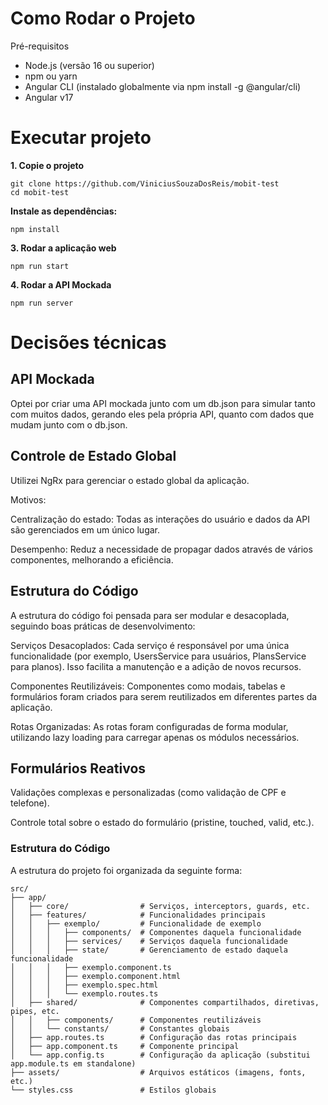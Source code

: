 # Como Rodar o Projeto

Pré-requisitos

- Node.js (versão 16 ou superior)
- npm ou yarn
- Angular CLI (instalado globalmente via npm install -g @angular/cli)
- Angular v17

# Executar projeto

**1. Copie o projeto**

```
git clone https://github.com/ViniciusSouzaDosReis/mobit-test
cd mobit-test
```

**Instale as dependências:**

```
npm install
```

**3. Rodar a aplicação web**

```
npm run start
```

**4. Rodar a API Mockada**

```
npm run server
```

# Decisões técnicas

## API Mockada

Optei por criar uma API mockada junto com um db.json para simular tanto com muitos dados, gerando eles pela própria API, quanto com dados que mudam junto com o db.json.

## Controle de Estado Global

Utilizei NgRx para gerenciar o estado global da aplicação.

Motivos:

Centralização do estado: Todas as interações do usuário e dados da API são gerenciados em um único lugar.

Desempenho: Reduz a necessidade de propagar dados através de vários componentes, melhorando a eficiência.

## Estrutura do Código

A estrutura do código foi pensada para ser modular e desacoplada, seguindo boas práticas de desenvolvimento:

Serviços Desacoplados: Cada serviço é responsável por uma única funcionalidade (por exemplo, UsersService para usuários, PlansService para planos). Isso facilita a manutenção e a adição de novos recursos.

Componentes Reutilizáveis: Componentes como modais, tabelas e formulários foram criados para serem reutilizados em diferentes partes da aplicação.

Rotas Organizadas: As rotas foram configuradas de forma modular, utilizando lazy loading para carregar apenas os módulos necessários.

## Formulários Reativos

Validações complexas e personalizadas (como validação de CPF e telefone).

Controle total sobre o estado do formulário (pristine, touched, valid, etc.).

### Estrutura do Código

A estrutura do projeto foi organizada da seguinte forma:

```
src/
├── app/
│   ├── core/                # Serviços, interceptors, guards, etc.
│   ├── features/            # Funcionalidades principais
│   │   ├── exemplo/         # Funcionalidade de exemplo
│   │   │   ├── components/  # Componentes daquela funcionalidade
│   │   │   ├── services/    # Serviços daquela funcionalidade
│   │   │   ├── state/       # Gerenciamento de estado daquela funcionalidade
│   │   │   ├── exemplo.component.ts
│   │   │   ├── exemplo.component.html
│   │   │   ├── exemplo.spec.html
│   │   │   └── exemplo.routes.ts
│   ├── shared/              # Componentes compartilhados, diretivas, pipes, etc.
│   │   ├── components/      # Componentes reutilizáveis
│   │   └── constants/       # Constantes globais
│   ├── app.routes.ts        # Configuração das rotas principais
│   ├── app.component.ts     # Componente principal
│   └── app.config.ts        # Configuração da aplicação (substitui app.module.ts em standalone)
├── assets/                  # Arquivos estáticos (imagens, fonts, etc.)
└── styles.css               # Estilos globais
```
